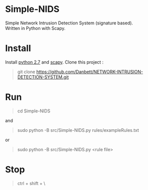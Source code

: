 # Simple-NIDS
Simple Network Intrusion Detection System (signature based).  
Written in Python with Scapy.

# Install

Install [python 2.7](https://www.python.org/downloads/) and  [scapy](http://scapy.readthedocs.io/en/latest/installation.html#installing-scapy-v2-x).
Clone this project :
> git clone https://github.com/Danbett/NETWORK-INTRUSION-DETECTION-SYSTEM.git

# Run
  > cd Simple-NIDS

and
> sudo python -B src/Simple-NIDS.py rules/exampleRules.txt

or
> sudo python -B src/Simple-NIDS.py \<rule file\>

# Stop
> ctrl + shift + \
